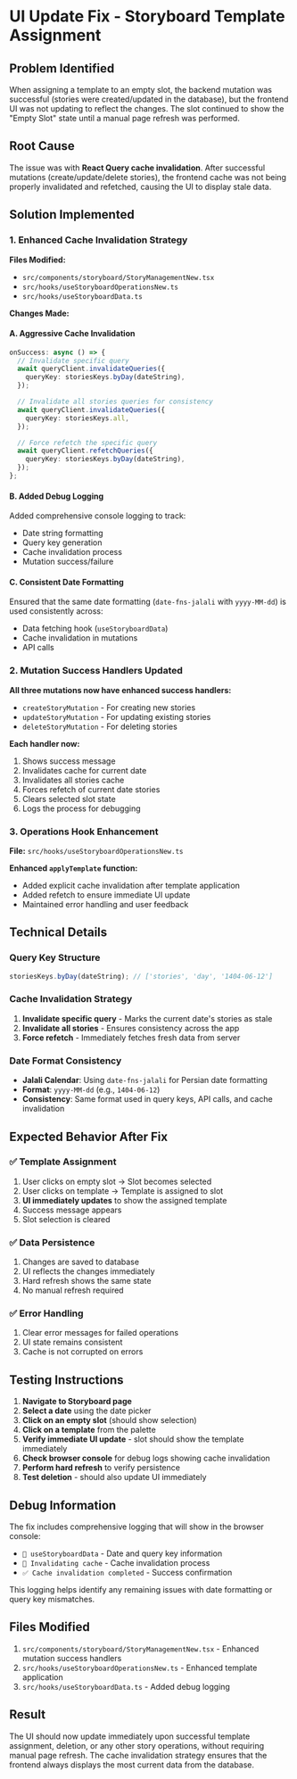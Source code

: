 # UI Update Fix - Storyboard Template Assignment

## Problem Identified

When assigning a template to an empty slot, the backend mutation was successful (stories were created/updated in the database), but the frontend UI was not updating to reflect the changes. The slot continued to show the "Empty Slot" state until a manual page refresh was performed.

## Root Cause

The issue was with **React Query cache invalidation**. After successful mutations (create/update/delete stories), the frontend cache was not being properly invalidated and refetched, causing the UI to display stale data.

## Solution Implemented

### 1. Enhanced Cache Invalidation Strategy

**Files Modified:**

- `src/components/storyboard/StoryManagementNew.tsx`
- `src/hooks/useStoryboardOperationsNew.ts`
- `src/hooks/useStoryboardData.ts`

**Changes Made:**

#### A. Aggressive Cache Invalidation

```typescript
onSuccess: async () => {
  // Invalidate specific query
  await queryClient.invalidateQueries({
    queryKey: storiesKeys.byDay(dateString),
  });

  // Invalidate all stories queries for consistency
  await queryClient.invalidateQueries({
    queryKey: storiesKeys.all,
  });

  // Force refetch the specific query
  await queryClient.refetchQueries({
    queryKey: storiesKeys.byDay(dateString),
  });
};
```

#### B. Added Debug Logging

Added comprehensive console logging to track:

- Date string formatting
- Query key generation
- Cache invalidation process
- Mutation success/failure

#### C. Consistent Date Formatting

Ensured that the same date formatting (`date-fns-jalali` with `yyyy-MM-dd`) is used consistently across:

- Data fetching hook (`useStoryboardData`)
- Cache invalidation in mutations
- API calls

### 2. Mutation Success Handlers Updated

**All three mutations now have enhanced success handlers:**

- `createStoryMutation` - For creating new stories
- `updateStoryMutation` - For updating existing stories
- `deleteStoryMutation` - For deleting stories

**Each handler now:**

1. Shows success message
2. Invalidates cache for current date
3. Invalidates all stories cache
4. Forces refetch of current date stories
5. Clears selected slot state
6. Logs the process for debugging

### 3. Operations Hook Enhancement

**File:** `src/hooks/useStoryboardOperationsNew.ts`

**Enhanced `applyTemplate` function:**

- Added explicit cache invalidation after template application
- Added refetch to ensure immediate UI update
- Maintained error handling and user feedback

## Technical Details

### Query Key Structure

```typescript
storiesKeys.byDay(dateString); // ['stories', 'day', '1404-06-12']
```

### Cache Invalidation Strategy

1. **Invalidate specific query** - Marks the current date's stories as stale
2. **Invalidate all stories** - Ensures consistency across the app
3. **Force refetch** - Immediately fetches fresh data from server

### Date Format Consistency

- **Jalali Calendar**: Using `date-fns-jalali` for Persian date formatting
- **Format**: `yyyy-MM-dd` (e.g., `1404-06-12`)
- **Consistency**: Same format used in query keys, API calls, and cache invalidation

## Expected Behavior After Fix

### ✅ Template Assignment

1. User clicks on empty slot → Slot becomes selected
2. User clicks on template → Template is assigned to slot
3. **UI immediately updates** to show the assigned template
4. Success message appears
5. Slot selection is cleared

### ✅ Data Persistence

1. Changes are saved to database
2. UI reflects the changes immediately
3. Hard refresh shows the same state
4. No manual refresh required

### ✅ Error Handling

1. Clear error messages for failed operations
2. UI state remains consistent
3. Cache is not corrupted on errors

## Testing Instructions

1. **Navigate to Storyboard page**
2. **Select a date** using the date picker
3. **Click on an empty slot** (should show selection)
4. **Click on a template** from the palette
5. **Verify immediate UI update** - slot should show the template immediately
6. **Check browser console** for debug logs showing cache invalidation
7. **Perform hard refresh** to verify persistence
8. **Test deletion** - should also update UI immediately

## Debug Information

The fix includes comprehensive logging that will show in the browser console:

- `📅 useStoryboardData` - Date and query key information
- `🔄 Invalidating cache` - Cache invalidation process
- `✅ Cache invalidation completed` - Success confirmation

This logging helps identify any remaining issues with date formatting or query key mismatches.

## Files Modified

1. `src/components/storyboard/StoryManagementNew.tsx` - Enhanced mutation success handlers
2. `src/hooks/useStoryboardOperationsNew.ts` - Enhanced template application
3. `src/hooks/useStoryboardData.ts` - Added debug logging

## Result

The UI should now update immediately upon successful template assignment, deletion, or any other story operations, without requiring manual page refresh. The cache invalidation strategy ensures that the frontend always displays the most current data from the database.
